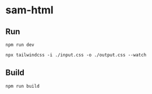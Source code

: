 # sam-html

## Run
```
npm run dev

npx tailwindcss -i ./input.css -o ./output.css --watch
```

## Build
``npm run build``